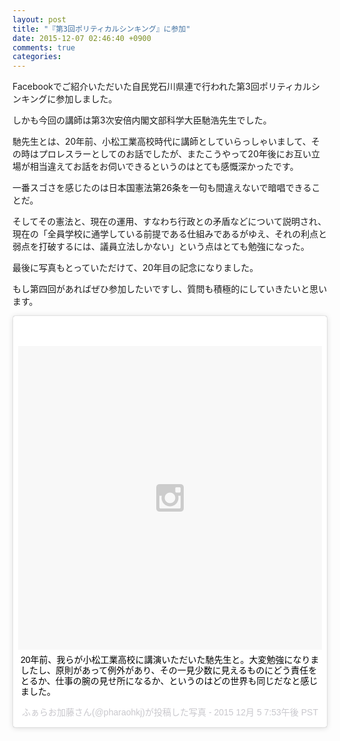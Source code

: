 ```yaml
---
layout: post
title: "『第3回ポリティカルシンキング』に参加"
date: 2015-12-07 02:46:40 +0900
comments: true
categories: 
---
```


Facebookでご紹介いただいた自民党石川県連で行われた第3回ポリティカルシンキングに参加しました。

しかも今回の講師は第3次安倍内閣文部科学大臣馳浩先生でした。

馳先生とは、20年前、小松工業高校時代に講師としていらっしゃいまして、その時はプロレスラーとしてのお話でしたが、またこうやって20年後にお互い立場が相当違えてお話をお伺いできるというのはとても感慨深かったです。

一番スゴさを感じたのは日本国憲法第26条を一句も間違えないで暗唱できることだ。

そしてその憲法と、現在の運用、すなわち行政との矛盾などについて説明され、現在の「全員学校に通学している前提である仕組みであるがゆえ、それの利点と弱点を打破するには、議員立法しかない」という点はとても勉強になった。

最後に写真もとっていただけて、20年目の記念になりました。

もし第四回があればぜひ参加したいですし、質問も積極的にしていきたいと思います。

<blockquote class="instagram-media" data-instgrm-captioned data-instgrm-version="6" style=" background:#FFF; border:0; border-radius:3px; box-shadow:0 0 1px 0 rgba(0,0,0,0.5),0 1px 10px 0 rgba(0,0,0,0.15); margin: 1px; max-width:658px; padding:0; width:99.375%; width:-webkit-calc(100% - 2px); width:calc(100% - 2px);"><div style="padding:8px;"> <div style=" background:#F8F8F8; line-height:0; margin-top:40px; padding:50.0% 0; text-align:center; width:100%;"> <div style=" background:url(data:image/png;base64,iVBORw0KGgoAAAANSUhEUgAAACwAAAAsCAMAAAApWqozAAAAGFBMVEUiIiI9PT0eHh4gIB4hIBkcHBwcHBwcHBydr+JQAAAACHRSTlMABA4YHyQsM5jtaMwAAADfSURBVDjL7ZVBEgMhCAQBAf//42xcNbpAqakcM0ftUmFAAIBE81IqBJdS3lS6zs3bIpB9WED3YYXFPmHRfT8sgyrCP1x8uEUxLMzNWElFOYCV6mHWWwMzdPEKHlhLw7NWJqkHc4uIZphavDzA2JPzUDsBZziNae2S6owH8xPmX8G7zzgKEOPUoYHvGz1TBCxMkd3kwNVbU0gKHkx+iZILf77IofhrY1nYFnB/lQPb79drWOyJVa/DAvg9B/rLB4cC+Nqgdz/TvBbBnr6GBReqn/nRmDgaQEej7WhonozjF+Y2I/fZou/qAAAAAElFTkSuQmCC); display:block; height:44px; margin:0 auto -44px; position:relative; top:-22px; width:44px;"></div></div> <p style=" margin:8px 0 0 0; padding:0 4px;"> <a href="https://www.instagram.com/p/-75zMdkzyv/" style=" color:#000; font-family:Arial,sans-serif; font-size:14px; font-style:normal; font-weight:normal; line-height:17px; text-decoration:none; word-wrap:break-word;" target="_blank">20年前、我らが小松工業高校に講演いただいた馳先生と。大変勉強になりましたし、原則があって例外があり、その一見少数に見えるものにどう責任をとるか、仕事の腕の見せ所になるか、というのはどの世界も同じだなと感じました。</a></p> <p style=" color:#c9c8cd; font-family:Arial,sans-serif; font-size:14px; line-height:17px; margin-bottom:0; margin-top:8px; overflow:hidden; padding:8px 0 7px; text-align:center; text-overflow:ellipsis; white-space:nowrap;">ふぁらお加藤さん(@pharaohkj)が投稿した写真 - <time style=" font-family:Arial,sans-serif; font-size:14px; line-height:17px;" datetime="2015-12-06T03:53:43+00:00">2015 12月 5 7:53午後 PST</time></p></div></blockquote> <script async defer src="//platform.instagram.com/en_US/embeds.js"></script>
